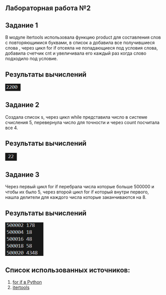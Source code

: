 ## Лабораторная работа №2

## Задание 1
В модуле itertools использовала функцию product для составления слов с повторяющимися буквами, в список а добавила все получившиеся слова , через цикл for if отсеяла не попадающиеся под условия слова, добавила счетчик cnt и увеличивала его каждый раз когда слово подходило под условие.
## Результаты вычислений
![alt text](image.png)
## Задание 2
Создала список s, через цикл while представила число в системе счисления 5, перевернула число для точности и через count посчитала все 4.
## Результаты вычислений
![](image-1.png)
## Задание 3
Через первый цикл for if  перебрала числа которые больше 500000 и чтобы их было 5, через второй цикл for if который внутри первого, нашла делители для каждого числа которые заканчиваются на 8.
## Результаты вычислений
![alt text](image-2.png)
## Список использованных источников:
1. [for if в Python](https://py3dev.ru/bop/control_flow/)
2. [itertools](https://docs.python.org/3/library/itertools.html)
